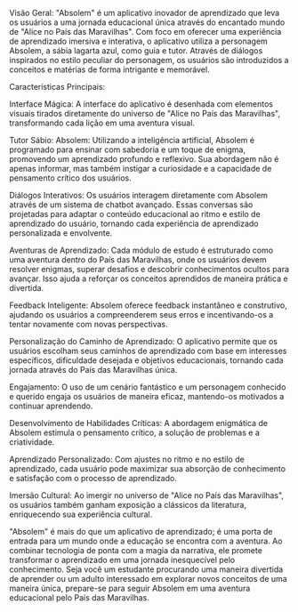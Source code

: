 Visão Geral: "Absolem" é um aplicativo inovador de aprendizado que leva os usuários a uma jornada educacional única através do encantado mundo de "Alice no País das Maravilhas". Com foco em oferecer uma experiência de aprendizado imersiva e interativa, o aplicativo utiliza a personagem Absolem, a sábia lagarta azul, como guia e tutor. Através de diálogos inspirados no estilo peculiar do personagem, os usuários são introduzidos a conceitos e matérias de forma intrigante e memorável.

Características Principais:

Interface Mágica: A interface do aplicativo é desenhada com elementos visuais tirados diretamente do universo de "Alice no País das Maravilhas", transformando cada lição em uma aventura visual.

Tutor Sábio: Absolem: Utilizando a inteligência artificial, Absolem é programado para ensinar com sabedoria e um toque de enigma, promovendo um aprendizado profundo e reflexivo. Sua abordagem não é apenas informar, mas também instigar a curiosidade e a capacidade de pensamento crítico dos usuários.

Diálogos Interativos: Os usuários interagem diretamente com Absolem através de um sistema de chatbot avançado. Essas conversas são projetadas para adaptar o conteúdo educacional ao ritmo e estilo de aprendizado do usuário, tornando cada experiência de aprendizado personalizada e envolvente.

Aventuras de Aprendizado: Cada módulo de estudo é estruturado como uma aventura dentro do País das Maravilhas, onde os usuários devem resolver enigmas, superar desafios e descobrir conhecimentos ocultos para avançar. Isso ajuda a reforçar os conceitos aprendidos de maneira prática e divertida.

Feedback Inteligente: Absolem oferece feedback instantâneo e construtivo, ajudando os usuários a compreenderem seus erros e incentivando-os a tentar novamente com novas perspectivas.

Personalização do Caminho de Aprendizado: O aplicativo permite que os usuários escolham seus caminhos de aprendizado com base em interesses específicos, dificuldade desejada e objetivos educacionais, tornando cada jornada através do País das Maravilhas única.

Engajamento: O uso de um cenário fantástico e um personagem conhecido e querido engaja os usuários de maneira eficaz, mantendo-os motivados a continuar aprendendo.

Desenvolvimento de Habilidades Críticas: A abordagem enigmática de Absolem estimula o pensamento crítico, a solução de problemas e a criatividade.

Aprendizado Personalizado: Com ajustes no ritmo e no estilo de aprendizado, cada usuário pode maximizar sua absorção de conhecimento e satisfação com o processo de aprendizado.

Imersão Cultural: Ao imergir no universo de "Alice no País das Maravilhas", os usuários também ganham exposição a clássicos da literatura, enriquecendo sua experiência cultural.

"Absolem" é mais do que um aplicativo de aprendizado; é uma porta de entrada para um mundo onde a educação se encontra com a aventura. Ao combinar tecnologia de ponta com a magia da narrativa, ele promete transformar o aprendizado em uma jornada inesquecível pelo conhecimento. Seja você um estudante procurando uma maneira divertida de aprender ou um adulto interessado em explorar novos conceitos de uma maneira única, prepare-se para seguir Absolem em uma aventura educacional pelo País das Maravilhas.